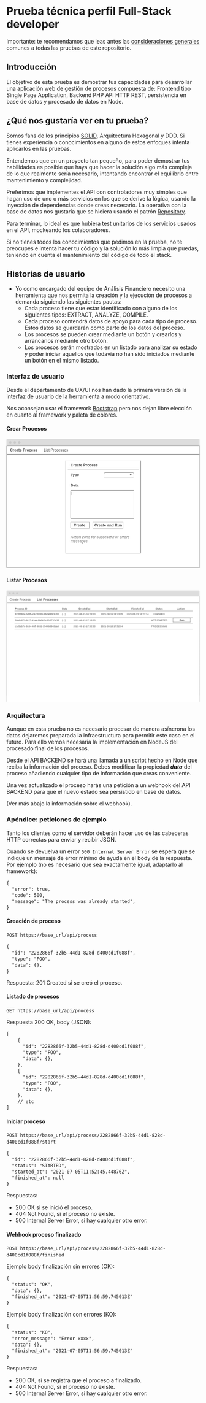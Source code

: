 # Prueba técnica perfil Full-Stack developer

Importante: te recomendamos que leas antes las [consideraciones generales](../../../-/tree/main) comunes a todas las
pruebas de este repositorio.

## Introducción
El objetivo de esta prueba es demostrar tus capacidades para desarrollar una aplicación web de gestión de procesos compuesta de:
Frontend tipo Single Page Application, Backend PHP API HTTP REST, persistencia en base de datos y procesado de datos en Node.

## ¿Qué nos gustaría ver en tu prueba?
Somos fans de los principios [SOLID](https://levelup.gitconnected.com/solid-principles-simplified-php-examples-based-dc6b4f8861f6), 
Arquitectura Hexagonal y DDD. Si tienes experiencia o conocimientos en alguno de estos enfoques intenta aplicarlos en las 
pruebas.

Entendemos que en un proyecto tan pequeño, para poder demostrar tus habilidades es posible que haya que hacer la solución
algo más compleja de lo que realmente sería necesario, intentando encontrar el equilibrio entre mantenimiento y complejidad.

Preferimos que implementes el API con controladores muy simples que hagan uso de uno o más servicios en los que se derive 
la lógica, usando la inyección de dependencias donde creas necesario. La operativa con la base de datos nos gustaría que 
se hiciera usando el patrón [Repository](https://medium.com/@cesiztel/repository-pattern-en-laravel-f66fcc9ea492).

Para terminar, lo ideal es que hubiera test unitarios de los servicios usados en el API, mockeando los colaboradores.

Si no tienes todos los conocimientos que pedimos en la prueba, no te preocupes e intenta hacer tu código y la solución lo 
más limpia que puedas, teniendo en cuenta el mantenimiento del código de todo el stack.

## Historias de usuario
* Yo como encargado del equipo de Análisis Financiero necesito una herramienta que nos permita 
la creación y la ejecución de procesos a demanda siguiendo las siguientes pautas:
  * Cada proceso tiene que estar identificado con alguno de los siguientes tipos: EXTRACT, ANALYZE, COMPILE.
  * Cada proceso contendrá datos de apoyo para cada tipo de proceso. Estos datos se guardarán como parte de los datos del proceso. 
  * Los procesos se pueden crear mediante un botón y crearlos y arrancarlos mediante otro botón. 
  * Los procesos serán mostrados en un listado para analizar su estado y poder iniciar aquellos que todavía no han sido iniciados mediante un botón en el mismo listado. 

### Interfaz de usuario

Desde el departamento de UX/UI nos han dado la primera versión de la interfaz de usuario de la herramienta a modo orientativo.

Nos aconsejan usar el framework [Bootstrap](https://getbootstrap.com/) pero nos dejan libre elección en cuanto al framework y paleta de colores.

#### Crear Procesos
![Crear procesos](resources/create_process.png)

#### Listar Procesos
![Listar procesos](resources/processes_list.png)

### Arquitectura

Aunque en esta prueba no es necesario procesar de manera asíncrona los datos dejaremos preparada la infraestructura para
permitir este caso en el futuro. Para ello vemos necesaria la implementación en NodeJS del procesado final de los procesos.

Desde el API BACKEND se hará una llamada a un script hecho en Node que reciba la información del proceso. Debes modificar la propiedad ***data*** del proceso añadiendo cualquier tipo de información que creas conveniente.

Una vez actualizado el proceso harás una petición a un webhook del API BACKEND para que el nuevo estado sea persistido en base de datos.

(Ver más abajo la información sobre el webhook).

### Apéndice: peticiones de ejemplo
Tanto los clientes como el servidor deberán hacer uso de las cabeceras HTTP correctas para enviar y recibir JSON.

Cuando se devuelva un error `500 Internal Server Error` se espera que se indique un mensaje de error mínimo de ayuda en
el body de la respuesta. Por ejemplo (no es necesario que sea exactamente igual, adaptarlo al framework):

```json5
{
  "error": true,
  "code": 500,
  "message": "The process was already started",
}
```

#### Creación de proceso
`POST https://base_url/api/process`

```json5
{
  "id": "2282866f-32b5-44d1-828d-d400cd1f088f",
  "type": "FOO",
  "data": {},
}
```

Respuesta: 201 Created si se creó el proceso. 

#### Listado de procesos
`GET https://base_url/api/process`

Respuesta 200 OK, body (JSON):
```json5
[
    {
      "id": "2282866f-32b5-44d1-828d-d400cd1f088f",
      "type": "FOO",
      "data": {},
    },
    {
      "id": "2282866f-32b5-44d1-828d-d400cd1f088f",
      "type": "FOO",
      "data": {},
    },
    // etc
]
```

#### Iniciar proceso
`POST https://base_url/api/process/2282866f-32b5-44d1-828d-d400cd1f088f/start`

```json5
{
  "id": "2282866f-32b5-44d1-828d-d400cd1f088f",
  "status": "STARTED",
  "started_at": "2021-07-05T11:52:45.44876Z",
  "finished_at": null
}
```

Respuestas: 

* 200 OK si se inició el proceso. 
* 404 Not Found, si el proceso no existe. 
* 500 Internal Server Error, si hay cualquier otro error.

#### Webhook proceso finalizado
`POST https://base_url/api/process/2282866f-32b5-44d1-828d-d400cd1f088f/finished`

Ejemplo body finalización sin errores (OK):
```json5
{
  "status": "OK",
  "data": {},
  "finished_at": "2021-07-05T11:56:59.745013Z"
}
```

Ejemplo body finalización con errores (KO):
```json5
{
  "status": "KO",
  "error_message": "Error xxxx",
  "data": {},
  "finished_at": "2021-07-05T11:56:59.745013Z"
}
```

Respuestas: 

* 200 OK, si se registra que el proceso a finalizado.
* 404 Not Found, si el proceso no existe.
* 500 Internal Server Error, si hay cualquier otro error.